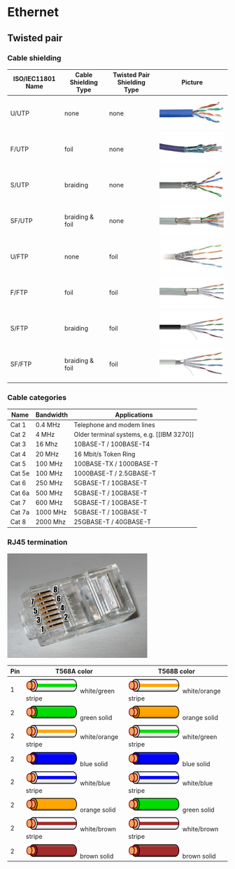 # Ethernet

## Twisted pair

### Cable shielding

| ISO/IEC11801 Name | Cable Shielding Type | Twisted Pair Shielding Type | Picture                                          |
| ----------------- | -------------------- | --------------------------- | ------------------------------------------------ |
| U/UTP             | none                 | none                        | ![U/UTP](images/ethernet-cable/UUTP-cable.jpg)   |
| F/UTP             | foil                 | none                        | ![F/UTP](images/ethernet-cable/FUTP-cable.jpg)   |
| S/UTP             | braiding             | none                        | ![S/UTP](images/ethernet-cable/SUTP-cable.jpg)   |
| SF/UTP            | braiding & foil      | none                        | ![SF/UTP](images/ethernet-cable/SFUTP-cable.jpg) |
| U/FTP             | none                 | foil                        | ![U/FTP](images/ethernet-cable/UFTP-cable.jpg)   |
| F/FTP             | foil                 | foil                        | ![F/FTP](images/ethernet-cable/FFTP-cable.jpg)   |
| S/FTP             | braiding             | foil                        | ![S/FTP](images/ethernet-cable/SFTP-cable.jpg)   |
| SF/FTP            | braiding & foil      | foil                        | ![SF/FTP](images/ethernet-cable/SFFTP-cable.jpg) |

### Cable categories

| Name   | Bandwidth | Applications                              |
| ------ | --------- | ----------------------------------------- |
| Cat 1  | 0.4 MHz   | Telephone and modem lines                 |
| Cat 2  | 4 MHz     | Older terminal systems, e.g. [[IBM 3270]] |
| Cat 3  | 16 Mhz    | 10BASE-T / 100BASE-T4                     |
| Cat 4  | 20 MHz    | 16 Mbit/s Token Ring                      |
| Cat 5  | 100 MHz   | 100BASE-TX / 1000BASE-T                   |
| Cat 5e | 100 MHz   | 1000BASE-T / 2.5GBASE-T                   |
| Cat 6  | 250 MHz   | 5GBASE-T / 10GBASE-T                      |
| Cat 6a | 500 MHz   | 5GBASE-T / 10GBASE-T                      |
| Cat 7  | 600 MHz   | 5GBASE-T / 10GBASE-T                      |
| Cat 7a | 1000 MHz  | 5GBASE-T / 10GBASE-T                      |
| Cat 8  | 2000 Mhz  | 25GBASE-T / 40GBASE-T                     |

### RJ45 termination

![RJ45 plug](images/ethernet-cable/Rj45plug-8p8c.png)

| Pin | T568A color                                                                 | T568B color                                                                 |
| --- | --------------------------------------------------------------------------- | --------------------------------------------------------------------------- |
| 1   | ![](images/ethernet-cable/Wire_white_green_stripe.svg) white/green stripe   | ![](images/ethernet-cable/Wire_white_orange_stripe.svg) white/orange stripe |
| 2   | ![](images/ethernet-cable/Wire_green.svg) green solid                       | ![](images/ethernet-cable/Wire_orange.svg) orange solid                     |
| 2   | ![](images/ethernet-cable/Wire_white_orange_stripe.svg) white/orange stripe | ![](images/ethernet-cable/Wire_white_green_stripe.svg) white/green stripe   |
| 2   | ![](images/ethernet-cable/Wire_blue.svg) blue solid                         | ![](images/ethernet-cable/Wire_blue.svg) blue solid                         |
| 2   | ![](images/ethernet-cable/Wire_white_blue_stripe.svg) white/blue stripe     | ![](images/ethernet-cable/Wire_white_blue_stripe.svg) white/blue stripe     |
| 2   | ![](images/ethernet-cable/Wire_orange.svg) orange solid                     | ![](images/ethernet-cable/Wire_green.svg) green solid                       |
| 2   | ![](images/ethernet-cable/Wire_white_brown_stripe.svg) white/brown stripe   | ![](images/ethernet-cable/Wire_white_brown_stripe.svg) white/brown stripe   |
| 2   | ![](images/ethernet-cable/Wire_brown.svg) brown solid                       | ![](images/ethernet-cable/Wire_brown.svg) brown solid                       |